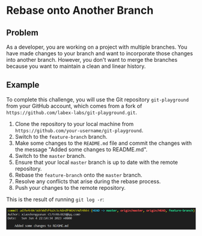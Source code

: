 # Rebase onto Another Branch

## Problem

As a developer, you are working on a project with multiple branches. You have made changes to your branch and want to incorporate those changes into another branch. However, you don't want to merge the branches because you want to maintain a clean and linear history.

## Example

To complete this challenge, you will use the Git repository `git-playground` from your GitHub account, which comes from a fork of `https://github.com/labex-labs/git-playground.git`.

1. Clone the repository to your local machine from `https://github.com/your-username/git-playground`.
2. Switch to the `feature-branch` branch.
3. Make some changes to the `README.md` file and commit the changes with the message "Added some changes to README.md".
4. Switch to the `master` branch.
5. Ensure that your local `master` branch is up to date with the remote repository.
6. Rebase the `feature-branch` onto the `master` branch.
7. Resolve any conflicts that arise during the rebase process.
8. Push your changes to the remote repository.

This is the result of running `git log -r`:

![<result>](./assets/challenge-rebase-onto-branch-step1-1.png)
